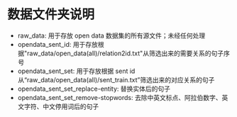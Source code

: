 # 数据文件夹说明

- raw_data: 用于存放 open data 数据集的所有源文件；未经任何处理
- opendata_sent_id: 用于存放根据"raw_data/open_data(all)/relation2id.txt"从筛选出来的需要关系的句子序号
- opendata_sent_set: 用于存放根据 sent id 从“raw_data/open_data(all)/sent_train.txt”筛选出来的对应关系的句子
- opendata_sent_set_replace-entity: 替换实体后的句子
- opendata_sent_set_remove-stopwords: 去除中英文标点、阿拉伯数字、英文字符、中文停用词后的句子